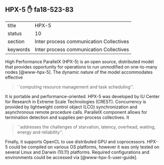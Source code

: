 ## HPX-5 :hand: fa18-523-83



|          |                                         |
| -------- | --------------------------------------- |
| title    | HPX-5                                   | 
| status   | 10                                      |
| section  | Inter process communication Collectives |
| keywords | Inter process communication Collectives |



High Performance ParallelX (HPX-5) is an open source, distributed
model that provides opportunity for operations to run unmodified on
one-to-many nodes [@www-hpx-5].  The dynamic nature of the model
accommodates effective

> ``computing resource management and task scheduling''.

It is portable and performance-oriented. HPX-5 was
developed by IU Center for Research in Extreme Scale Technologies
(CREST). Concurrency is provided by lightweight control object (LCO)
synchronization and asynchronous remote procedure calls. ParallelX
component allows for termination detection and supplies per-process
collectives. It

> ``addresses the challenges of starvation, latency, overhead,
> waiting, energy and reliability''.

Finally, it supports OpenCL to use distributed GPU and
coprocessors. HPX-5 could be compiled on various OS platforms, however
it was only tested on several Linux and Darwin (10.11)
platforms. Required configurations and environments could be accessed
via [@www-hpx-5-user-guide].


   
   
